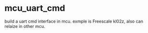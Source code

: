 # mcu_uart_cmd
build a uart cmd interface in mcu. exmple is Freescale kl02z, also can relaize in other mcu.
